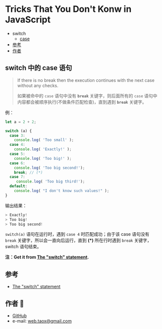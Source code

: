 # Tricks That You Don't Konw in JavaScript

* switch
	* [case](#switch-case)
* [参考](#links)
* [作者](#author)

## <span id="switch-case">switch 中的 case 语句</span>

> If there is no break then the execution continues with the next case without any checks.
> 
> 如果被命中的 `case` 语句中没有 **`break`** 关键字，则后面所有的 `case` 语句中内容都会被顺序执行(不做条件匹配检查)，直到遇到 **`break`** 关键字。

例：

```javascript
let a = 2 + 2;

switch (a) {
  case 3:
    console.log( 'Too small' );
  case 4:
    console.log( 'Exactly!' );
  case 5:
    console.log( 'Too big!' );
  case 6:
    console.log( 'Too big second!');
    break; // (*)
  case 7:
  	 console.log( 'Too big third!');
  default:
    console.log( "I don't know such values!" );
}
```

输出结果：

```javascript
> Exactly!
> Too big!
> Too big second!
```

`switch(a)` 语句在运行时，遇到 `case 4` 时匹配成功；由于该 case 语句没有 `break` 关键字，所以会一直向后运行，直到 **(*)** 所在行时遇到 `break` 关键字，switch 语句结束。

**注：Get it from [The "switch" statement](https://javascript.info/switch#an-example).**

## <span id="links">参考</span>

* [The "switch" statement](https://javascript.info/switch#an-example)

## <span id="author">作者 🙉</span>

* [GitHub](https://github.com/Tao-Quixote)
* e-mail: <web.taox@gmail.com>